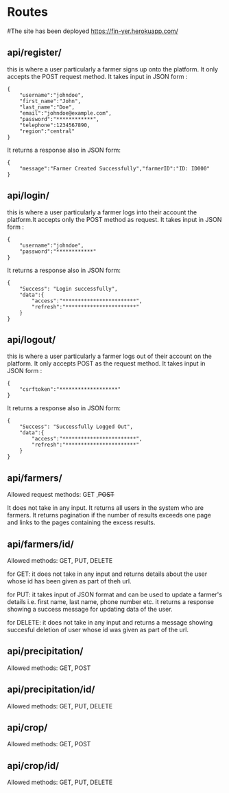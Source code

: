 # Routes #

#The site has been deployed https://fin-yer.herokuapp.com/

## api/register/ 
this is where a user particularly a farmer signs up onto the platform. It only accepts the POST request method. It takes input in JSON form :

    {
        "username":"johndoe",
        "first_name":"John",
        "last_name":"Doe",
        "email":"johndoe@example.com",
        "password":"************",
        "telephone":1234567890,
        "region":"central" 
    }
It returns a response also in JSON form:

    {
        "message":"Farmer Created Successfully","farmerID":"ID: ID000"
    }   

## api/login/ 
this is where a user particularly a farmer logs into their account the platform.It accepts only the POST method as request. It takes input in JSON form :

    {
        "username":"johndoe",
        "password":"************"
    }
It returns a response also in JSON form:

    {
        "Success": "Login successfully",
        "data":{
            "access":"************************",
            "refresh":"***********************"
        }
    }   

## api/logout/ 
this is where a user particularly a farmer logs out of their account on the platform. It only accepts POST as the request method. It takes input in JSON form :

    {
        "csrftoken":"*******************"
    }
It returns a response also in JSON form:

    {
        "Success": "Successfully Logged Out",
        "data":{
            "access":"************************",
            "refresh":"***********************"
        }
    }   

## api/farmers/

Allowed request methods: GET ,~~POST~~

It does not take in any input. It returns all users in the system who are farmers. It returns pagination if the number of results exceeds one page and links to the pages containing the excess results.

## api/farmers/id/

Allowed methods: GET, PUT, DELETE

for GET: it does not take in any input and returns details about the user whose id has been given as part of theh url.

for PUT: it takes input of JSON format and can be used to update a farmer's details i.e. first
name, last name, phone number etc.
it returns a response showing a success message for updating data of the user.

for DELETE: it does not take in any input and returns a message showing succesful deletion of user whose id was given as part of the url.

## api/precipitation/

Allowed methods: GET, POST


## api/precipitation/id/

Allowed methods: GET, PUT, DELETE

## api/crop/

Allowed methods: GET, POST



## api/crop/id/

Allowed methods: GET, PUT, DELETE


